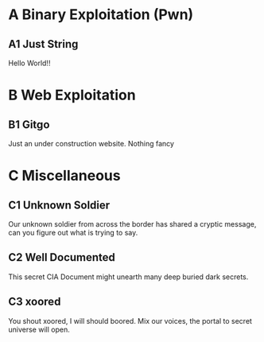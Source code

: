 # A Binary Exploitation (Pwn)
## A1 Just String
Hello World!!


# B Web Exploitation
## B1 Gitgo
Just an under construction website. Nothing fancy

# C Miscellaneous
## C1 Unknown Soldier
Our unknown soldier from across the border has shared a cryptic message, can you figure out what is trying to say.

## C2 Well Documented
This secret CIA Document might unearth many deep buried dark secrets.

## C3 xoored
You shout xoored, I will should boored. Mix our voices, the portal to secret universe will open.
